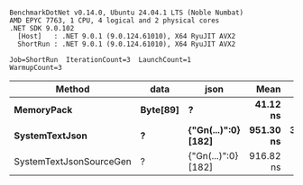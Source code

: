 ```

BenchmarkDotNet v0.14.0, Ubuntu 24.04.1 LTS (Noble Numbat)
AMD EPYC 7763, 1 CPU, 4 logical and 2 physical cores
.NET SDK 9.0.102
  [Host]   : .NET 9.0.1 (9.0.124.61010), X64 RyuJIT AVX2
  ShortRun : .NET 9.0.1 (9.0.124.61010), X64 RyuJIT AVX2

Job=ShortRun  IterationCount=3  LaunchCount=1  
WarmupCount=3  

```
| Method                  | data     | json                | Mean      | Error     | StdDev    | Min       | Max       | Gen0   | Allocated |
|------------------------ |--------- |-------------------- |----------:|----------:|----------:|----------:|----------:|-------:|----------:|
| **MemoryPack**              | **Byte[89]** | **?**                   |  **41.12 ns** |  **10.28 ns** |  **0.563 ns** |  **40.48 ns** |  **41.51 ns** | **0.0062** |     **104 B** |
| **SystemTextJson**          | **?**        | **{&quot;Gn(...)&quot;:0} [182]** | **951.30 ns** | **363.61 ns** | **19.931 ns** | **932.93 ns** | **972.50 ns** | **0.0057** |     **104 B** |
| SystemTextJsonSourceGen | ?        | {&quot;Gn(...)&quot;:0} [182] | 916.82 ns |  34.87 ns |  1.911 ns | 915.08 ns | 918.87 ns | 0.0057 |     104 B |
